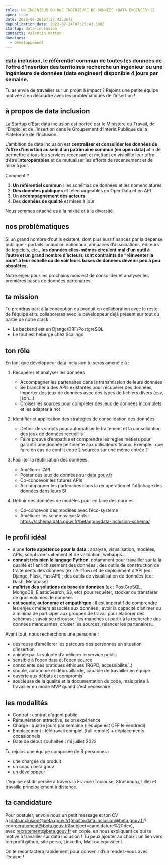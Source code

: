 ```yaml
---
roles: UN INGÉNIEUR OU UNE INGÉNIEURE DE DONNÉES (DATA ENGINEER) 🐍
open: true
date: 2022-06-28T07:27:43.367Z
depublication_date: 2022-07-24T07:27:43.380Z
startup: data-inclusion
contacts: valentin.matton
domaines:
  - Développement
---
```

### data inclusion, le référentiel commun de toutes les données de l’offre d’insertion des territoires **recherche un ingénieur ou une ingénieure de données (data engineer) disponible 4 jours par semaine.**

Tu as envie de travailler sur un projet à impact ? Rejoins une petite équipe motivée à en découdre avec les problématiques de l’insertion !

## **à propos de data inclusion**

La Startup d’État data inclusion est portée par le Ministère du Travail, de l’Emploi et de l’Insertion dans le Groupement d’Intérêt Publique de la Plateforme de l’Inclusion.

L’ambition de data inclusion est **centraliser et consolider les données de l’offre d’insertion au sein d’un patrimoine commun (en open data) a**fin de permettre à tous les services recensant et mettant en visibilité leur offre d’être **interopérables** et de mutualiser les efforts de recensement et de mise à jour.

Comment ?

1. **Un référentiel commun** : les schémas de données et les nomenclatures
2. **Des données publiques** et téléchargeables en OpenData et en API
3. Un **accompagnement des acteurs**
4. Des **données de qualité** et mises à jour

Nous sommes attaché·es à la mixité et à la diversité.

## **nos problématiques**

Si un grand nombre d’outils existent, dont plusieurs financés par la dépense publique - portails locaux ou nationaux, annuaires d’associations, éditeurs de logiciels, etc., **les données elles-mêmes circulent mal d’un outil à l’autre et un grand nombre d’acteurs sont contraints de “réinventer la roue” à leur échelle ou de voir leurs bases de données devenir peu à peu obsolètes.**

Notre enjeu pour les prochains mois est de consolider et analyser les premières bases de données partenaires.

## **ta mission**

Tu prendras part à la conception du produit en collaboration avec le reste de l’équipe et tu collaboreras avec le développeur déjà présent sur tout ou partie de notre stack :

* Le backend est en Django/DRF/PostgreSQL
* Le tout est hébergé chez Scalingo

## ton rôle

En tant que développeur data inclusion tu seras amené·e à :

1. Récupérer et analyser les données

   * Accompagner les partenaires dans la transmission de leurs données
   * Se brancher à des APIs existantes pour récupérer des données, importer des jeux de données avec des types de fichiers divers (csv, json…).
   * Croiser les sources pour compléter des jeux de données incomplets et les adapter à not
2. Identifier et application des stratégies de consolidation des données

   * Définir des scripts pour automatiser le traitement et la consolidation des jeux de données recueillis
   * Faire preuve d’empathie et comprendre les règles métiers pour garantir une donnée pertinente aux utilisateurs finaux. Exemple : que faire en cas de conflit entre 2 sources sur une même entrée ?
3. Faciliter la réutilisation des données

   * Améliorer l’API
   * Poster des jeux de données sur [data.gouv.fr](http://data.gouv.fr)
   * Co-concevoir les futures APIs
   * Accompagner les partenaires dans la récupération et l’affichage des données dans leurs SI
4. Définir des données de modèles pour en faire des normes

   * Co-concevoir des modèles avec l’éco-système
   * Améliorer les schémas existants : [](https://schema.data.gouv.fr/betagouv/data-inclusion-schema/)<https://schema.data.gouv.fr/betagouv/data-inclusion-schema/>

## le profil idéal

* a une **forte appétence pour la data** : analyse, visualisation, modèles, APIs, scripts de traitement et de validation, webapps…
* **connait très bien le langage Python**, notamment pour travailler sur la la qualité et l'enrichissement des données ; des outils de construction de traitements des données (ex : Airflow) et de déploiement d'API (ex : Django, Flask, FastAPI) ; des outils de visualisation de données (ex : Dash, Metabase)
* **maîtrise des solutions de base de données** (ex : PostGreSQL, MongoDB, ElasticSearch, S3, etc) pour requêter, stocker ou transférer de gros volumes de données
* **est souple, autonome et empathique** : il est impératif de comprendre les enjeux métiers associés aux données ; avoir la capacité d’animer ou à minima de participer aux groupes de travail pour élaborer des schémas ; savoir se retrousser les manches et partir à la recherche des données manquantes, croiser les sources, relancer les partenaires…

Avant tout, nous recherchons une personne :

* désireuse d’améliorer les parcours des personnes en situation d’insertion
* animée par la volonté d’améliorer le service public
* sensible à l’open data et l’open source
* consciente des pratiques éthiques (RGPD, accessibilité…)
* souple, autonome et débrouillarde, capable de travailler en équipe
* ouverte aux débats et compromis
* soucieuse de la qualité et la documentation du code, mais prête à travailler en mode MVP quand c’est nécessaire

## **les modalités**

* Contrat : contrat d'agent public
* Rémunération attractive, selon expérience
* Charge : quatre jours par semaine (l’équipe est OFF le vendredi)
* Emplacement : télétravail complet (full remote) + déplacements occasionnels
* Date de début souhaitée : mi juillet 2022

Tu rejoins une équipe composée de 3 personnes :

* une chargée de produit
* un coach beta gouv
* un développeur

L’équipe est dispersée à travers la France (Toulouse, Strasbourg, Lille) et travaille principalement à distance.

## **ta candidature**

Pour postuler, envoie nous un petit message et ton CV à \[data.inclusion@beta.gouv.fr](<mailto:data.inclusion@beta.gouv.fr>?cc=recrutement@beta.gouv.fr&subject=candidature%20dev), avec [recrutement@beta.gouv.fr](mailto:recrutement@beta.gouv.fr) en copie, en nous expliquant ce qui te motive à travailler sur data inclusion ! Tu peux ajouter au choix : un lien vers ton profil github, site perso, LinkedIn, Malt ou équivalent…

On te recontactera rapidement pour convenir d’un rendez-vous avec l’équipe !
